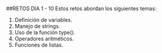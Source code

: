 ##RETOS DIA 1 - 10
Estos retos abordan los siguientes temas:

1. Definición de variables.
2. Manejo de strings.
3. Uso de la función type().
4. Operadores aritméticos.
5. Funciones de listas.
